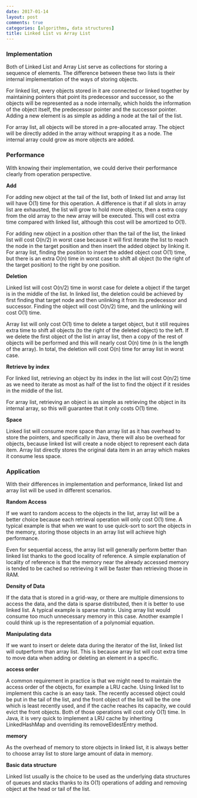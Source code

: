 ```yaml
---
date: 2017-01-14
layout: post
comments: true
categories: [algorithms, data structures]
title: Linked List vs Array List
---
```

### Implementation

Both of Linked List and Array List serve as collections for storing a sequence of elements. The difference between these two lists is their internal implementation of the ways of storing objects.




For linked list, every objects stored in it are connected or linked together by maintaining pointers that point its predecessor and successor, so the objects will be represented as a node internally, which holds the information of the object itself, the predecessor pointer and the successor pointer. Adding a new element is as simple as adding a node at the tail of the list.

For array list, all objects will be stored in a pre-allocated array. The object will be directly added in the array without wrapping it as a node. The internal array could grow as more objects are added.

### Performance

With knowing their implementation, we could derive their performance clearly from operation perspective.

**Add**

For adding new object at the tail of the list, both of linked list and array list will have O(1) time for this operation. A difference is that if all slots in array list are exhausted, the list will grow to hold more objects, then a extra copy from the old array to the new array will be executed.  This will cost extra time compared with linked list, although this cost will be amortized to O(1).

For adding  new object in a position other than the tail of the list, the linked list will cost O(n/2) in worst case because it will first iterate the list to reach the node in the target position and then insert the added object by linking it. For array list, finding the position to insert the added object cost O(1) time, but there is an extra O(n) time in worst case to shift all object (to the right of the target position) to the right by one position.

**Deletion**

Linked list will cost O(n/2) time in worst case for delete a object if the target is in the middle of the list. In linked list, the deletion could be achieved by first finding that target node and then unlinking it from its predecessor and successor. Finding the object will cost O(n/2) time, and the unlinking will cost O(1) time.

Array list will only cost O(1) time to delete a target object, but it still requires extra time to shift all objects (to the right of the deleted object) to the left. If we delete the first object of the list in array list, then a copy of the rest of objects will be performed and this will nearly cost O(n) time (n is the length of the array). In total, the deletion will cost O(n) time for array list in worst case.

**Retrieve by index**

For linked list, retrieving an object by its index in the list will cost O(n/2) time as we need to iterate as most as half of the list to find the object if it resides in the middle of the list.

For array list, retrieving an object is as simple as retrieving the object in its internal array, so this will guarantee that it only costs O(1) time.

**Space**

Linked list will consume more space than array list as it has overhead to store the pointers, and specifically in Java, there will also be overhead for objects, because linked list will create a node object to represent each data item. Array list directly stores the original data item in an array which makes it consume less space.

### Application

With their differences in implementation and performance, linked list and array list will be used in different scenarios.

**Random Access**

If we want to random access to the objects in the list, array list will be a better choice because each retrieval operation will only cost O(1) time. A typical example is that when we want to use quick-sort to sort the objects in the memory, storing those objects in an array list will achieve high performance.

Even for sequential access, the array list will generally perform better than linked list thanks to the good locality of reference. A simple explanation of locality of reference is that the memory near the already accessed memory is tended to be cached so retrieving it will be faster than retrieving those in RAM.

**Density of Data**

If the data that is stored in a grid-way, or there are multiple dimensions to access the data, and the data is sparse distributed, then it is better to use linked list. A typical example is sparse matrix. Using array list would consume too much unnecessary memory in this case. Another example I could think up is the representation of a polynomial equation.

**Manipulating data**

If we want to insert or delete data during the iterator of the list, linked list will outperform than array list. This is because array list will cost extra time to move data when adding or deleting an element in a specific.

**access order**

A common requirement in practice is that we might need to maintain the access order of the objects, for example a LRU cache. Using linked list to implement this cache is an easy task. The recently accessed object could be put in the tail of the list, and the front object of the list will be the one which is least recently used, and if the cache reaches its capacity, we could evict the front objects. Both of those operations will cost only O(1) time. In Java, it is very quick to implement a LRU cache by inheriting LinkedHashMap and overriding its removeEldestEntry method.

**memory**

As the overhead of memory to store objects in linked list, it is always better to choose array list to store large amount of data in memory.

**Basic data structure**

Linked list usually is the choice to be used as the underlying data structures of queues and stacks thanks to its O(1) operations of adding and removing object at the head or tail of the list.
